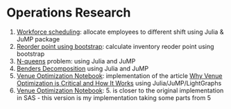 # Operations Research

1. [Workforce scheduling](https://github.com/dviera/operations-research/blob/master/Workforce%20scheduling.pdf): allocate employees to different shift using Julia & JuMP package
2. [Reorder point using bootstrap](https://github.com/dviera/operations-research/blob/master/Inventory%20Series%20Reorder%20point%20using%20bootstrap.pdf): calculate inventory reoder point using bootstrap
3. [N-queens](n-queens.ipynb) problem: using Julia and JuMP
4. [Benders Decomposition](benders-decomposition.ipynb) using Julia and JuMP
5. [Venue Optimization Notebook](venue_opt.ipynb): implementation of the article [Why Venue Optimization is Critical and How It Works](https://blogs.sas.com/content/operations/2020/11/09/venue-optimization/) using Julia/JuMP/LightGraphs
6. [Venue Optimization Notebook](venue.jl): 5. is closer to the original implementation in SAS - this version is my implementation taking some parts from 5
